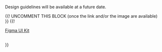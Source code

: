 <section data-section="design-guidelines">

  <p>Design guidelines will be available at a future date.</p>
  {{! UNCOMMENT THIS BLOCK (once the link and/or the image are available) }}
  {{!
  <div>
    <p>
      <a href="[ADD THE LINK TO THE FIGMA FILE/PAGE HERE!]" target="_blank" rel="noopener noreferrer">Figma UI Kit</a>
    </p>
    <br />
    <img src="/assets/images/avatar-design-usage.png" alt="" role="none" />
  </div>
  }}
</section>
